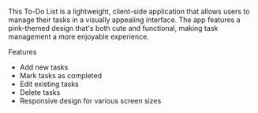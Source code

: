 This To-Do List is a lightweight, client-side application that allows users to manage their tasks in a visually appealing interface. The app features a pink-themed design that's both cute and functional, making task management a more enjoyable experience.

Features
- Add new tasks
- Mark tasks as completed
- Edit existing tasks
- Delete tasks
- Responsive design for various screen sizes
